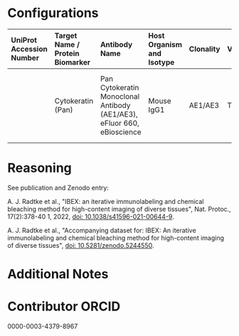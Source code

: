 # Configurations

| UniProt Accession Number   | Target Name / Protein Biomarker   | Antibody Name                                                          | Host Organism and Isotype   | Clonality   | Vendor   | Catalog Number   | Conjugate   | RRID       | Application   | Method           | Tissue Preservation   | Tissue        | Detergent         | Antigen Retrieval Conditions   | Dye Inactivation Conditions                                            | Result   | Agree        | Disagree   |
|:---------------------------|:----------------------------------|:-----------------------------------------------------------------------|:----------------------------|:------------|:---------|:-----------------|:------------|:-----------|:--------------|:-----------------|:----------------------|:--------------|:------------------|:-------------------------------|:-----------------------------------------------------------------------|:---------|:-------------|:-----------|
|                            | Cytokeratin (Pan)                 | Pan Cytokeratin Monoclonal Antibody (AE1/AE3), eFluor 660, eBioscience | Mouse IgG1                  | AE1/AE3     | Thermo   | 50-9003-82       | eF660       | AB_2574301 | IHC-Fr        | IBEX2D Automated | 1% PFA Fixed Frozen   | Human jejunum | 0.3% Triton-X-100 |                                | 0.5 mg/ml LiBH4 10 minutes continuous exchange with automated protocol | Success  | [+](#reason1) |            |

# Reasoning

<a name="reason1"></a>
See publication and Zenodo entry:

A. J. Radtke et al., "IBEX: an iterative immunolabeling and chemical bleaching
 method for high-content imaging of diverse tissues", Nat. Protoc., 17(2):378-40
1, 2022, [doi: 10.1038/s41596-021-00644-9](https://doi.org/10.1038/s41596-021-00644-9).

A. J. Radtke et al., "Accompanying dataset for: IBEX: An iterative immunolabeling and chemical 
bleaching method for high-content imaging of diverse tissues",
[doi: 10.5281/zenodo.5244550](https://doi.org/10.5281/zenodo.5244551).


# Additional Notes

# Contributor ORCID

0000-0003-4379-8967
